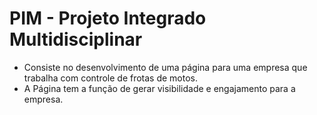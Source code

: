 # PIM - Projeto Integrado Multidisciplinar
- Consiste no desenvolvimento de uma página para uma empresa que trabalha com controle de frotas de motos.
- A Página tem a função de gerar visibilidade e engajamento para a empresa.
